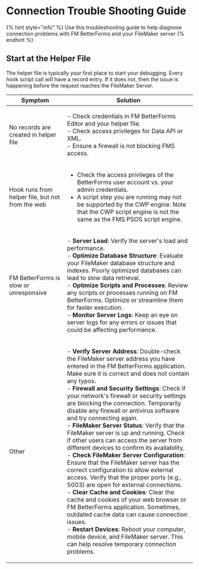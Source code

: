 # Connection Trouble Shooting Guide

{% hint style="info" %}
Use this troubleshooting guide to help diagnose connection problems with FM BetterForms and your FileMaker server
{% endhint %}

## Start at the Helper File
The helper file is typically your first place to start your debugging. Every hook script call will have a record entry. If it does not, then the issue is happening before the request reaches the FileMaker Server.

| Symptom                                         | Solution                                                                                                                                                                                                                                                                                                                                                                                                                                                                                                                                                                                                                                                                                                                                                                                                                                                                                                                                                                                                                                                                                                                                                                                                              |
| ----------------------------------------------- | --------------------------------------------------------------------------------------------------------------------------------------------------------------------------------------------------------------------------------------------------------------------------------------------------------------------------------------------------------------------------------------------------------------------------------------------------------------------------------------------------------------------------------------------------------------------------------------------------------------------------------------------------------------------------------------------------------------------------------------------------------------------------------------------------------------------------------------------------------------------------------------------------------------------------------------------------------------------------------------------------------------------------------------------------------------------------------------------------------------------------------------------------------------------------------------------------------------------- |
| No records are created in helper file           | <p>- Check credentials in FM BetterForms Editor and your helper file.<br>- Check access privileges for Data API or XML.<br>- Ensure a firewall is not blocking FMS access.</p>                                                                                                                                                                                                                                                                                                                                                                                                                                                                                                                                                                                                                                                                                                                                                                                                                                                                                                                                                                                                                                         |
| Hook runs from helper file, but not from the web | <ul><li>Check the access privileges of the BetterForms user account vs. your admin credentials.</li><li>A script step you are running may not be supported by the CWP engine. Note that the CWP script engine is not the same as the FMS PSOS script engine.</li></ul>                                                                                                                                                                                                                                                                                                                                                                                                                                                                                                                                                                                                                                                                                                                                                                                                                                                                                                                                                |
| FM BetterForms is slow or unresponsive          | <p>- <strong>Server Load</strong>: Verify the server's load and performance.<br>- <strong>Optimize Database Structure</strong>: Evaluate your FileMaker database structure and indexes. Poorly optimized databases can lead to slow data retrieval.<br>- <strong>Optimize Scripts and Processes</strong>: Review any scripts or processes running on FM BetterForms. Optimize or streamline them for faster execution.<br>- <strong>Monitor Server Logs</strong>: Keep an eye on server logs for any errors or issues that could be affecting performance.</p>                                                                                                                                                                                                                                                                                                                                                                                                                                                                                                                                                                                                                                                        |
| Other                                           | <p>- <strong>Verify Server Address</strong>: Double-check the FileMaker server address you have entered in the FM BetterForms application. Make sure it is correct and does not contain any typos.<br>- <strong>Firewall and Security Settings</strong>: Check if your network's firewall or security settings are blocking the connection. Temporarily disable any firewall or antivirus software and try connecting again.<br>- <strong>FileMaker Server Status</strong>: Verify that the FileMaker server is up and running. Check if other users can access the server from different devices to confirm its availability.<br>- <strong>Check FileMaker Server Configuration</strong>: Ensure that the FileMaker server has the correct configuration to allow external access. Verify that the proper ports (e.g., 5003) are open for external connections.<br>- <strong>Clear Cache and Cookies</strong>: Clear the cache and cookies of your web browser or FM BetterForms application. Sometimes, outdated cache data can cause connection issues.<br>- <strong>Restart Devices</strong>: Reboot your computer, mobile device, and FileMaker server. This can help resolve temporary connection problems.</p> |
